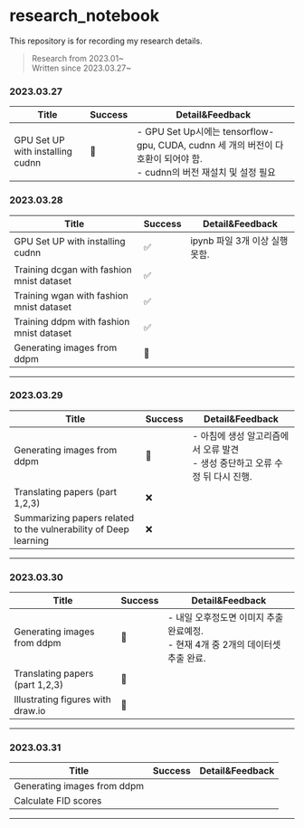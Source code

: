 # research_notebook

This repository is for recording my research details. 

> Research from 2023.01~</br>
> Written since 2023.03.27~

### 2023.03.27

| Title                            | Success | Detail&Feedback                                              |
| -------------------------------- | ------- | ------------------------------------------------------------ |
| GPU Set UP with installing cudnn | 🔄       | - GPU Set Up시에는 tensorflow-gpu, CUDA, cudnn 세 개의 버전이 다 호환이 되어야 함.<br />- cudnn의 버전 재설치 및 설정 필요 |

### 2023.03.28

| Title                                     | Success | Detail&Feedback                |
| ----------------------------------------- | ------- | ------------------------------ |
| GPU Set UP with installing cudnn          | ✅       | ipynb 파일 3개 이상 실행 못함. |
| Training dcgan with fashion mnist dataset | ✅       |                                |
| Training wgan with fashion mnist dataset  | ✅       |                                |
| Training ddpm with fashion mnist dataset  | ✅       |                                |
| Generating images from ddpm               | 🔄       |                                |

<hr>

### 2023.03.29

| Title                                                        | Success | Detail&Feedback                                              |
| ------------------------------------------------------------ | ------- | ------------------------------------------------------------ |
| Generating images from ddpm                                  | 🔄       | - 아침에 생성 알고리즘에서 오류 발견<br />- 생성 중단하고 오류 수정 뒤 다시 진행. |
| Translating papers (part 1,2,3)                              | ❌       |                                                              |
| Summarizing papers related to the vulnerability of Deep learning | ❌       |                                                              |

<hr>

### 2023.03.30

| Title                             | Success | Detail&Feedback                                              |
| --------------------------------- | ------- | ------------------------------------------------------------ |
| Generating images from ddpm       | 🔄       | - 내일 오후정도면 이미지 추출 완료예정.<br />- 현재 4개 중 2개의 데이터셋 추출 완료. |
| Translating papers (part 1,2,3)   | 🔄       |                                                              |
| Illustrating figures with draw.io | 🔄       |                                                              |

<hr>

### 2023.03.31

| Title                       | Success | Detail&Feedback |
| --------------------------- | ------- | --------------- |
| Generating images from ddpm |         |                 |
| Calculate FID scores        |         |                 |

<hr>

